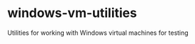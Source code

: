 windows-vm-utilities
====================

Utilities for working with Windows virtual machines for testing
